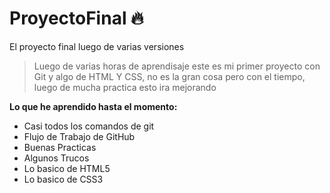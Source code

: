 # ProyectoFinal 🔥
El proyecto final luego de varias versiones 
> Luego de varias horas de aprendisaje este es mi primer proyecto con Git y algo de HTML Y CSS, no es la gran cosa pero con el tiempo, luego de mucha practica esto ira mejorando 

**Lo que he aprendido hasta el momento:**
* Casi todos los comandos de git
* Flujo de Trabajo de GitHub
* Buenas Practicas
* Algunos Trucos
* Lo basico de HTML5
* Lo basico de CSS3

